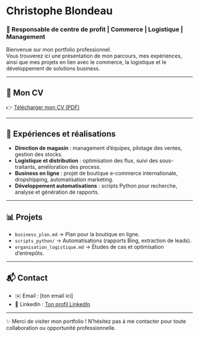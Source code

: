 # Christophe Blondeau  

### 🚀 Responsable de centre de profit | Commerce | Logistique | Management  

Bienvenue sur mon portfolio professionnel.  
Vous trouverez ici une présentation de mon parcours, mes expériences, ainsi que mes projets en lien avec le commerce, la logistique et le développement de solutions business.  

---
## 📄 Mon CV
👉 [Télécharger mon CV (PDF)](https://raw.githubusercontent.com/Organiah/portfolio-pro/main/cvchristopheblondeau.pdf)


---

## 💼 Expériences et réalisations  

- **Direction de magasin** : management d’équipes, pilotage des ventes, gestion des stocks.  
- **Logistique et distribution** : optimisation des flux, suivi des sous-traitants, amélioration des process.  
- **Business en ligne** : projet de boutique e-commerce internationale, dropshipping, automatisation marketing.  
- **Développement automatisations** : scripts Python pour recherche, analyse et génération de rapports.  

---

## 📊 Projets  

- `business_plan.md` → Plan pour la boutique en ligne.  
- `scripts_python/` → Automatisations (rapports Bing, extraction de leads).  
- `organisation_logistique.md` → Études de cas et optimisation d’entrepôts.  

---

## 📬 Contact  

- ✉️ Email : [ton email ici]  
- 💼 LinkedIn : [Ton profil LinkedIn](https://linkedin.com/in/ton-profil)  

---

✨ Merci de visiter mon portfolio ! N’hésitez pas à me contacter pour toute collaboration ou opportunité professionnelle.

